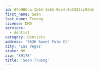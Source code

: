 ```yaml
---
id: 07e986ca-1b64-4a65-9ce4-8e5338cc92db
first_name: Sean
last_name: Truong
license: DMD
services:
  - dentist
category: Dentists
address: '9636 Sweet Palm Ct'
city: 'Las Vegas'
state: NV
zip: '89178'
title: 'Sean Truong'
---
```

